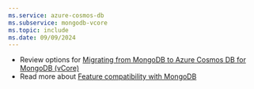 ```yaml
---
ms.service: azure-cosmos-db
ms.subservice: mongodb-vcore
ms.topic: include
ms.date: 09/09/2024
---
```


- Review options for [Migrating from MongoDB to Azure Cosmos DB for MongoDB (vCore)](../../migration-options.md)
- Read more about [Feature compatibility with MongoDB](../../compatibility.md)

